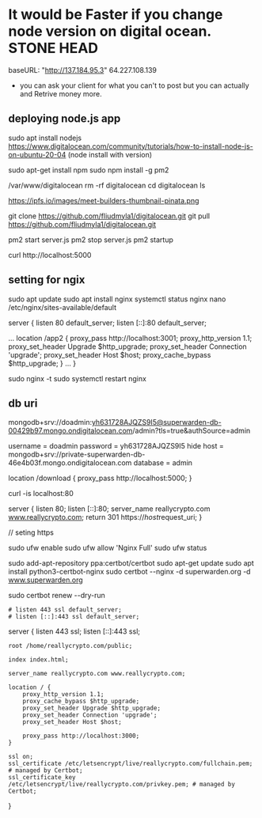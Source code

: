 
# It would be Faster if you change node version on digital ocean. STONE HEAD
baseURL: "http://137.184.95.3"
64.227.108.139
* you can ask your client for what you can't to post but you can actually and Retrive money more.
## deploying node.js app
sudo apt install nodejs
https://www.digitalocean.com/community/tutorials/how-to-install-node-js-on-ubuntu-20-04  (node install with version)

sudo apt-get install npm
sudo npm install -g pm2

/var/www/digitalocean
	rm -rf digitalocean
	cd digitalocean
	ls



https://ipfs.io/images/meet-builders-thumbnail-pinata.png


git clone https://github.com/fliudmyla1/digitalocean.git
git pull https://github.com/fliudmyla1/digitalocean.git

pm2 start server.js
pm2 stop server.js
pm2 startup


curl http://localhost:5000

## setting for ngix

sudo apt update
sudo apt install nginx
systemctl status nginx
nano /etc/nginx/sites-available/default




server {
	listen 80 default_server;
	listen [::]:80 default_server;

...
    location /app2 {
        proxy_pass http://localhost:3001;
        proxy_http_version 1.1;
        proxy_set_header Upgrade $http_upgrade;
        proxy_set_header Connection 'upgrade';
        proxy_set_header Host $host;
        proxy_cache_bypass $http_upgrade;
    }
...
}

sudo nginx -t
sudo systemctl restart nginx

## db uri
mongodb+srv://doadmin:yh631728AJQZS9I5@superwarden-db-00429b97.mongo.ondigitalocean.com/admin?tls=true&authSource=admin

username = doadmin
password = yh631728AJQZS9I5 hide
host = mongodb+srv://private-superwarden-db-46e4b03f.mongo.ondigitalocean.com
database = admin









location /download {
        proxy_pass http://localhost:5000;
    }



curl -is localhost:80




server {
	listen 80;
	listen [::]:80;
	server_name reallycrypto.com www.reallycrypto.com;
	return 301 https://$host$request_uri;
}

// seting https

sudo ufw enable
sudo ufw allow 'Nginx Full'
sudo ufw status

sudo add-apt-repository ppa:certbot/certbot
sudo apt-get update
sudo apt install python3-certbot-nginx
sudo certbot --nginx -d superwarden.org -d www.superwarden.org

sudo certbot renew --dry-run


	# listen 443 ssl default_server;
	# listen [::]:443 ssl default_server;


server {
	listen 443 ssl;
	listen [::]:443 ssl;

	root /home/reallycrypto.com/public;

	index index.html;

	server_name reallycrypto.com www.reallycrypto.com;

	location / {
		proxy_http_version 1.1;
		proxy_cache_bypass $http_upgrade;
		proxy_set_header Upgrade $http_upgrade;
		proxy_set_header Connection 'upgrade';
		proxy_set_header Host $host;
	
		proxy_pass http://localhost:3000;
	}

	ssl on;
	ssl_certificate /etc/letsencrypt/live/reallycrypto.com/fullchain.pem; # managed by Certbot;
	ssl_certificate_key /etc/letsencrypt/live/reallycrypto.com/privkey.pem; # managed by Certbot;
}